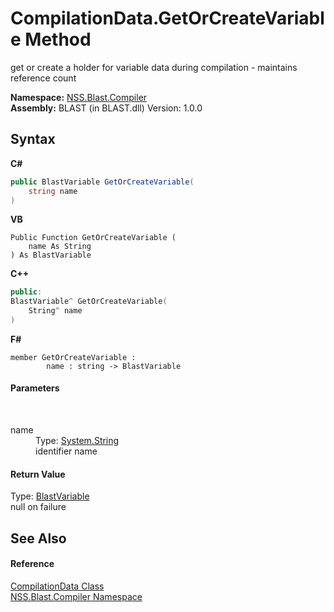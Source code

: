 # CompilationData.GetOrCreateVariable Method 
 

get or create a holder for variable data during compilation - maintains reference count

**Namespace:**&nbsp;<a href="26a25caa-f50b-92ad-f15c-dbb9db1493ae">NSS.Blast.Compiler</a><br />**Assembly:**&nbsp;BLAST (in BLAST.dll) Version: 1.0.0

## Syntax

**C#**<br />
``` C#
public BlastVariable GetOrCreateVariable(
	string name
)
```

**VB**<br />
``` VB
Public Function GetOrCreateVariable ( 
	name As String
) As BlastVariable
```

**C++**<br />
``` C++
public:
BlastVariable^ GetOrCreateVariable(
	String^ name
)
```

**F#**<br />
``` F#
member GetOrCreateVariable : 
        name : string -> BlastVariable 

```


#### Parameters
&nbsp;<dl><dt>name</dt><dd>Type: <a href="https://docs.microsoft.com/dotnet/api/system.string" target="_blank" rel="noopener noreferrer">System.String</a><br />identifier name</dd></dl>

#### Return Value
Type: <a href="f06b3ca6-6fc7-2463-b0e0-c8541bfc9d8d">BlastVariable</a><br />null on failure

## See Also


#### Reference
<a href="52667f7e-8dc6-6543-e265-fdc90d6834fa">CompilationData Class</a><br /><a href="26a25caa-f50b-92ad-f15c-dbb9db1493ae">NSS.Blast.Compiler Namespace</a><br />